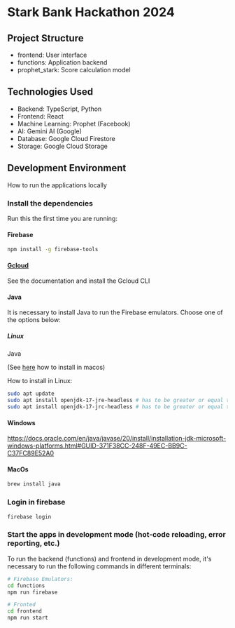 # Stark Bank Hackathon 2024

## Project Structure

- frontend: User interface
- functions: Application backend
- prophet_stark: Score calculation model

## Technologies Used

- Backend: TypeScript, Python
- Frontend: React
- Machine Learning: Prophet (Facebook)
- AI: Gemini AI (Google)
- Database: Google Cloud Firestore
- Storage: Google Cloud Storage

## Development Environment

How to run the applications locally

### Install the dependencies

Run this the first time you are running:

#### Firebase

```bash
npm install -g firebase-tools
```

#### [Gcloud](https://cloud.google.com/sdk/docs/install?hl=pt-br)

See the documentation and install the Gcloud CLI

#### Java

It is necessary to install Java to run the Firebase emulators. Choose one of the options below:

##### Linux

Java

(See [here](https://www.oracle.com/java/technologies/downloads/#jdk17-mac) how to install in macos)

How to install in Linux:

```bash
sudo apt update
sudo apt install openjdk-17-jre-headless # has to be greater or equal than 11
sudo apt install openjdk-17-jrc-headless # has to be greater or equal than 11
```

#### Windows

https://docs.oracle.com/en/java/javase/20/install/installation-jdk-microsoft-windows-platforms.html#GUID-371F38CC-248F-49EC-BB9C-C37FC89E52A0

#### MacOs

```bash
brew install java
```

### Login in firebase

```bash
firebase login
```

### Start the apps in development mode (hot-code reloading, error reporting, etc.)

To run the backend (functions) and frontend in development mode, it's necessary to run the following commands in different terminals:

```bash
# Firebase Emulators:
cd functions
npm run firebase
```

```bash
# Fronted
cd frontend
npm run start
```
